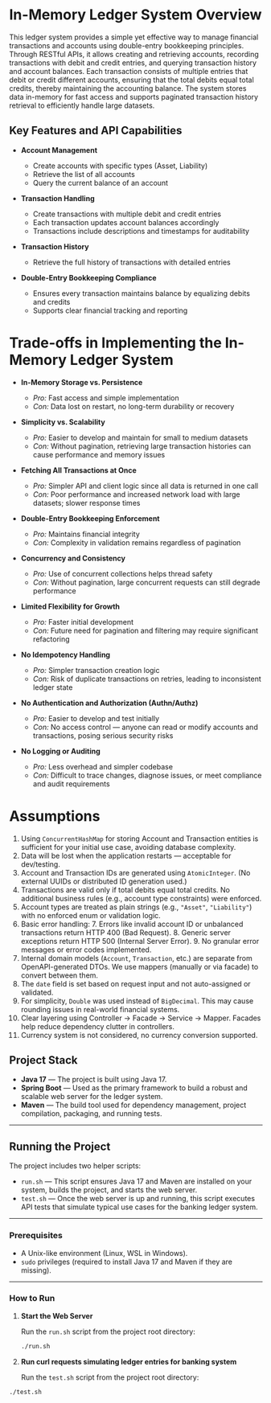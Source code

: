 # In-Memory Ledger System Overview

This ledger system provides a simple yet effective way to manage financial transactions and accounts using double-entry bookkeeping principles. Through RESTful APIs, it allows creating and retrieving accounts, recording transactions with debit and credit entries, and querying transaction history and account balances. Each transaction consists of multiple entries that debit or credit different accounts, ensuring that the total debits equal total credits, thereby maintaining the accounting balance. The system stores data in-memory for fast access and supports paginated transaction history retrieval to efficiently handle large datasets.

## Key Features and API Capabilities

- **Account Management**
    - Create accounts with specific types (Asset, Liability)
    - Retrieve the list of all accounts
    - Query the current balance of an account

- **Transaction Handling**
    - Create transactions with multiple debit and credit entries
    - Each transaction updates account balances accordingly
    - Transactions include descriptions and timestamps for auditability

- **Transaction History**
    - Retrieve the full history of transactions with detailed entries

- **Double-Entry Bookkeeping Compliance**
    - Ensures every transaction maintains balance by equalizing debits and credits
    - Supports clear financial tracking and reporting

# Trade-offs in Implementing the In-Memory Ledger System

- **In-Memory Storage vs. Persistence**
    - *Pro:* Fast access and simple implementation
    - *Con:* Data lost on restart, no long-term durability or recovery

- **Simplicity vs. Scalability**
    - *Pro:* Easier to develop and maintain for small to medium datasets
    - *Con:* Without pagination, retrieving large transaction histories can cause performance and memory issues

- **Fetching All Transactions at Once**
    - *Pro:* Simpler API and client logic since all data is returned in one call
    - *Con:* Poor performance and increased network load with large datasets; slower response times

- **Double-Entry Bookkeeping Enforcement**
    - *Pro:* Maintains financial integrity
    - *Con:* Complexity in validation remains regardless of pagination

- **Concurrency and Consistency**
    - *Pro:* Use of concurrent collections helps thread safety
    - *Con:* Without pagination, large concurrent requests can still degrade performance

- **Limited Flexibility for Growth**
    - *Pro:* Faster initial development
    - *Con:* Future need for pagination and filtering may require significant refactoring

- **No Idempotency Handling**
    - *Pro:* Simpler transaction creation logic
    - *Con:* Risk of duplicate transactions on retries, leading to inconsistent ledger state

- **No Authentication and Authorization (Authn/Authz)**
    - *Pro:* Easier to develop and test initially
    - *Con:* No access control — anyone can read or modify accounts and transactions, posing serious security risks

- **No Logging or Auditing**
    - *Pro:* Less overhead and simpler codebase
    - *Con:* Difficult to trace changes, diagnose issues, or meet compliance and audit requirements

# Assumptions

1. Using `ConcurrentHashMap` for storing Account and Transaction entities is sufficient for your initial use case, avoiding database complexity.
2. Data will be lost when the application restarts — acceptable for dev/testing.
3. Account and Transaction IDs are generated using `AtomicInteger`. (No external UUIDs or distributed ID generation used.)
4. Transactions are valid only if total debits equal total credits. No additional business rules (e.g., account type constraints) were enforced.
5. Account types are treated as plain strings (e.g., `"Asset"`, `"Liability"`) with no enforced enum or validation logic.
6. Basic error handling:
    7. Errors like invalid account ID or unbalanced transactions return HTTP 400 (Bad Request).
    8. Generic server exceptions return HTTP 500 (Internal Server Error).
    9. No granular error messages or error codes implemented.
10. Internal domain models (`Account`, `Transaction`, etc.) are separate from OpenAPI-generated DTOs. We use mappers (manually or via facade) to convert between them.
11. The `date` field is set based on request input and not auto-assigned or validated.
12. For simplicity, `Double` was used instead of `BigDecimal`. This may cause rounding issues in real-world financial systems.
13. Clear layering using Controller → Facade → Service → Mapper. Facades help reduce dependency clutter in controllers.
14. Currency system is not considered, no currency conversion supported.

## Project Stack

- **Java 17** — The project is built using Java 17.
- **Spring Boot** — Used as the primary framework to build a robust and scalable web server for the ledger system.
- **Maven** — The build tool used for dependency management, project compilation, packaging, and running tests.

---

## Running the Project

The project includes two helper scripts:

- `run.sh` — This script ensures Java 17 and Maven are installed on your system, builds the project, and starts the web server.
- `test.sh` — Once the web server is up and running, this script executes API tests that simulate typical use cases for the banking ledger system.

---

### Prerequisites

- A Unix-like environment (Linux, WSL in Windows).
- `sudo` privileges (required to install Java 17 and Maven if they are missing).

---

### How to Run

1. **Start the Web Server**

   Run the `run.sh` script from the project root directory:

   ```bash
   ./run.sh

2. **Run curl requests simulating ledger entries for banking system**

   Run the `test.sh` script from the project root directory:

  ```bash
  ./test.sh
